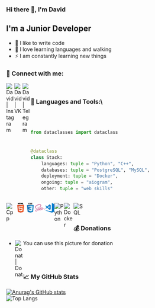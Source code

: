 ### Hi there 👋, I'm David


## I'm a Junior Developer
- 💪 I like to write code
- 🎉 I love learning languages and walking
- ⚡ I am constantly learning new things

### 📱 Connect with me:

[<img align="left" alt="David | Instagram" width="22px" src="https://image.flaticon.com/icons/png/512/2111/2111463.png" />][instagram]
[<img align="left" alt="David | VK" width="22px" src="https://image.flaticon.com/icons/png/512/145/145813.png" />][vk]
[<img align="left" alt="David | Telegram" width="22px" src="https://image.flaticon.com/icons/png/512/2111/2111646.png" />][telegram]


<br />

### 🧰 Languages and Tools:\

<br />
<br />

```python
from dataclasses import dataclass


@dataclass
class Stack:
    languages: tuple = "Python", "C++",
    databases: tuple = "PostgreSQL", "MySQL",
    deployment: tuple = "Docker",
    ongoing: tuple = "aiogram",
    other: tuple = "web skills"

```
<br />


<img align="left" alt="Cpp" width="26px" src="https://image.flaticon.com/icons/png/512/919/919841.png" />
<img align="left" alt="HTML5" width="26px" src="https://raw.githubusercontent.com/github/explore/80688e429a7d4ef2fca1e82350fe8e3517d3494d/topics/html/html.png" />
<img align="left" alt="CSS3" width="26px" src="https://raw.githubusercontent.com/github/explore/80688e429a7d4ef2fca1e82350fe8e3517d3494d/topics/css/css.png" />
<img align="left" alt="Sass" width="26px" src="https://raw.githubusercontent.com/github/explore/80688e429a7d4ef2fca1e82350fe8e3517d3494d/topics/sass/sass.png" />
<img align="left" alt="Visual Studio Code" width="26px" src="https://raw.githubusercontent.com/github/explore/80688e429a7d4ef2fca1e82350fe8e3517d3494d/topics/visual-studio-code/visual-studio-code.png" />
<img align="left" alt="Python" width="26px" src="https://image.flaticon.com/icons/png/512/919/919852.png" />
<img align="left" alt="Docker" width="26px" src="https://image.flaticon.com/icons/png/512/919/919853.png" />
<img align="left" alt="SQL" width="26px" src="https://image.flaticon.com/icons/png/512/1431/1431526.png" />


<br />
<br />

### 💰 Donations
- You can use this picture for donation
[<img align="left" alt="Donat | Donat" width="22px" src="https://image.flaticon.com/icons/png/512/3815/3815861.png" />][Donat]

<br />
<br />


### 📈 My GitHub Stats
[![Anurag's GitHub stats](https://github-readme-stats.vercel.app/api?username=DavidRomanovizc&show_icons=true&theme=radical)](https://github.com/anuraghazra/github-readme-stats)
<br />
![Top Langs](https://github-readme-stats.vercel.app/api/top-langs/?username=DavidRomanovizc)


[instagram]: https://www.instagram.com/david_romanowicz/
[vk]: https://vk.com/davidroman0v
[Donat]: https://www.donationalerts.com/r/david_romanov
[telegram]: https://t.me/troubles_dela_tete
